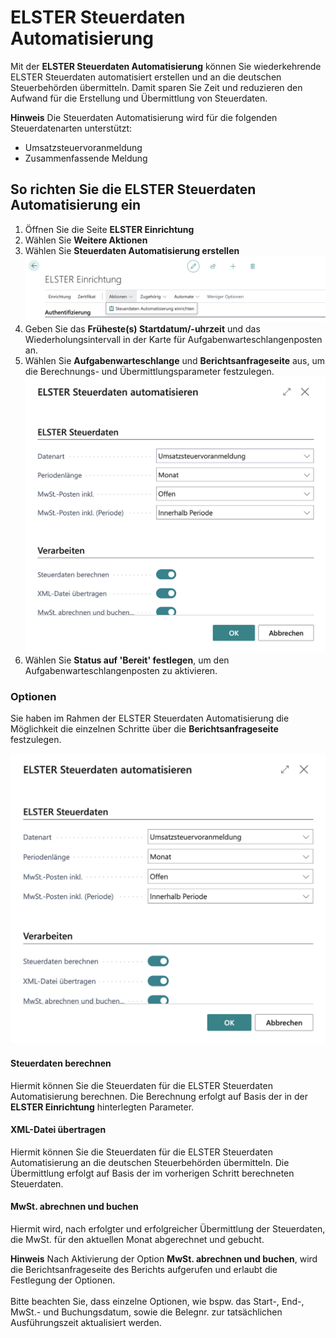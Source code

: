 # ELSTER Steuerdaten Automatisierung

Mit der **ELSTER Steuerdaten Automatisierung** können Sie wiederkehrende ELSTER Steuerdaten automatisiert erstellen und an die deutschen Steuerbehörden übermitteln. Damit sparen Sie Zeit und reduzieren den Aufwand für die Erstellung und Übermittlung von Steuerdaten.

<div class="alert alert-info">
    <i class="fa-duotone fa-thin fa-lightbulb fa-lg"></i>
    <strong>Hinweis</strong> Die Steuerdaten Automatisierung wird für die folgenden Steuerdatenarten unterstützt:<ul><li>Umsatzsteuervoranmeldung</li><li>Zusammenfassende Meldung</li></ul>
</div>

## So richten Sie die ELSTER Steuerdaten Automatisierung ein

1. Öffnen Sie die Seite **ELSTER Einrichtung**
2. Wählen Sie **Weitere Aktionen**
3. Wählen Sie **Steuerdaten Automatisierung erstellen**
   ![Steuerdaten Automatisierung erstellen in ELSTER Einrichtung](/assets/images/365-business-eric/53fb6613-802b-4c11-b25a-eba552b13f89.png)
4. Geben Sie das **Früheste(s) Startdatum/-uhrzeit** und das Wiederholungsintervall in der Karte für Aufgabenwarteschlangenposten an.
5. Wählen Sie **Aufgabenwarteschlange** und **Berichtsanfrageseite** aus, um die Berechnungs- und Übermittlungsparameter festzulegen.
   ![Berechnungs- und Übermittlungsparamter](/assets/images/365-business-eric/e4af7292-870d-4454-9419-d061ec89c105.png)
6. Wählen Sie **Status auf 'Bereit' festlegen**, um den Aufgabenwarteschlangenposten zu aktivieren.

### Optionen

Sie haben im Rahmen der ELSTER Steuerdaten Automatisierung die Möglichkeit die einzelnen Schritte über die **Berichtsanfrageseite** festzulegen.

![Berechnungs- und Übermittlungsparamter](/assets/images/365-business-eric/e4af7292-870d-4454-9419-d061ec89c105.png)

#### Steuerdaten berechnen

Hiermit können Sie die Steuerdaten für die ELSTER Steuerdaten Automatisierung berechnen. Die Berechnung erfolgt auf Basis der in der **ELSTER Einrichtung** hinterlegten Parameter.

#### XML-Datei übertragen

Hiermit können Sie die Steuerdaten für die ELSTER Steuerdaten Automatisierung an die deutschen Steuerbehörden übermitteln. Die Übermittlung erfolgt auf Basis der im vorherigen Schritt berechneten Steuerdaten.

#### MwSt. abrechnen und buchen

Hiermit wird, nach erfolgter und erfolgreicher Übermittlung der Steuerdaten, die MwSt. für den aktuellen Monat abgerechnet und gebucht. 

<div class="alert alert-info">
    <i class="fa-duotone fa-thin fa-lightbulb fa-lg"></i>
    <strong>Hinweis</strong> Nach Aktivierung der Option <strong>MwSt. abrechnen und buchen</strong>, wird die Berichtsanfrageseite des Berichts aufgerufen und erlaubt die Festlegung der Optionen.<br>
    <br>
    Bitte beachten Sie, dass einzelne Optionen, wie bspw. das Start-, End-, MwSt.- und Buchungsdatum, sowie die Belegnr. zur tatsächlichen Ausführungszeit aktualisiert werden.
</div>